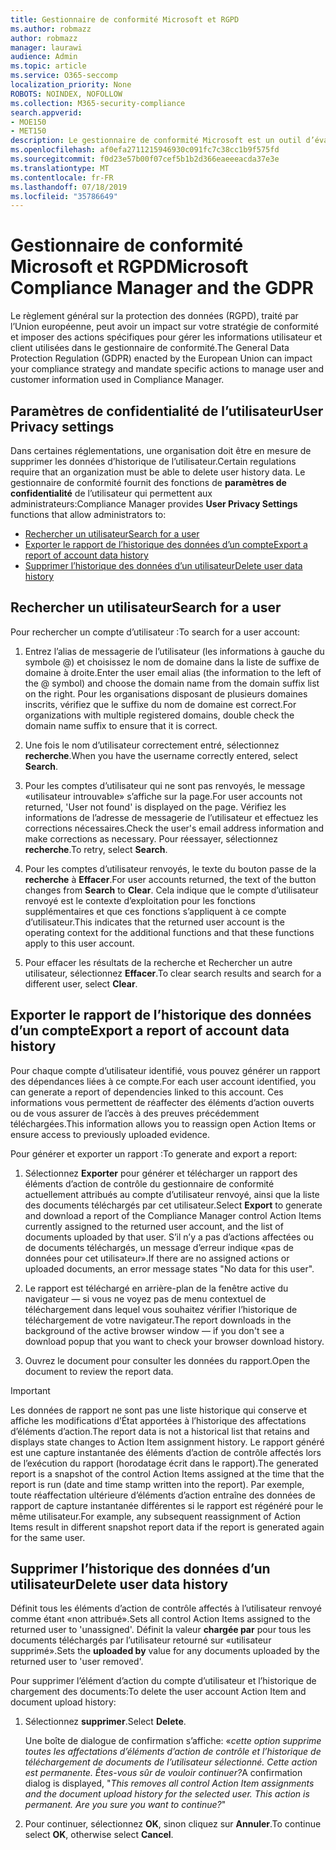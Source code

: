 ```yaml
---
title: Gestionnaire de conformité Microsoft et RGPD
ms.author: robmazz
author: robmazz
manager: laurawi
audience: Admin
ms.topic: article
ms.service: O365-seccomp
localization_priority: None
ROBOTS: NOINDEX, NOFOLLOW
ms.collection: M365-security-compliance
search.appverid:
- MOE150
- MET150
description: Le gestionnaire de conformité Microsoft est un outil d’évaluation des risques gratuit basé sur un flux de travail dans le portail d’approbation de service Microsoft. Le gestionnaire de conformité vous permet de suivre, d’affecter et de vérifier les activités de conformité réglementaire liées aux services Cloud de Microsoft.
ms.openlocfilehash: af0efa2711215946930c091fc7c38cc1b9f575fd
ms.sourcegitcommit: f0d23e57b00f07cef5b1b2d366eaeeeacda37e3e
ms.translationtype: MT
ms.contentlocale: fr-FR
ms.lasthandoff: 07/18/2019
ms.locfileid: "35786649"
---
```

# <a name="microsoft-compliance-manager-and-the-gdpr"></a><span data-ttu-id="fb996-104">Gestionnaire de conformité Microsoft et RGPD</span><span class="sxs-lookup"><span data-stu-id="fb996-104">Microsoft Compliance Manager and the GDPR</span></span>

<span data-ttu-id="fb996-105">Le règlement général sur la protection des données (RGPD), traité par l’Union européenne, peut avoir un impact sur votre stratégie de conformité et imposer des actions spécifiques pour gérer les informations utilisateur et client utilisées dans le gestionnaire de conformité.</span><span class="sxs-lookup"><span data-stu-id="fb996-105">The General Data Protection Regulation (GDPR) enacted by the European Union can impact your compliance strategy and mandate specific actions to manage user and customer information used in Compliance Manager.</span></span>

## <a name="user-privacy-settings"></a><span data-ttu-id="fb996-106">Paramètres de confidentialité de l’utilisateur</span><span class="sxs-lookup"><span data-stu-id="fb996-106">User Privacy settings</span></span>

<span data-ttu-id="fb996-107">Dans certaines réglementations, une organisation doit être en mesure de supprimer les données d’historique de l’utilisateur.</span><span class="sxs-lookup"><span data-stu-id="fb996-107">Certain regulations require that an organization must be able to delete user history data.</span></span> <span data-ttu-id="fb996-108">Le gestionnaire de conformité fournit des fonctions de **paramètres de confidentialité** de l’utilisateur qui permettent aux administrateurs:</span><span class="sxs-lookup"><span data-stu-id="fb996-108">Compliance Manager provides **User Privacy Settings** functions that allow administrators to:</span></span>
  
- [<span data-ttu-id="fb996-109">Rechercher un utilisateur</span><span class="sxs-lookup"><span data-stu-id="fb996-109">Search for a user</span></span>](#search-for-a-user)
- [<span data-ttu-id="fb996-110">Exporter le rapport de l’historique des données d’un compte</span><span class="sxs-lookup"><span data-stu-id="fb996-110">Export a report of account data history</span></span>](#export-a-report-of-account-data-history)
- [<span data-ttu-id="fb996-111">Supprimer l’historique des données d’un utilisateur</span><span class="sxs-lookup"><span data-stu-id="fb996-111">Delete user data history</span></span>](#delete-user-data-history)
  
## <a name="search-for-a-user"></a><span data-ttu-id="fb996-112">Rechercher un utilisateur</span><span class="sxs-lookup"><span data-stu-id="fb996-112">Search for a user</span></span>

<span data-ttu-id="fb996-113">Pour rechercher un compte d’utilisateur :</span><span class="sxs-lookup"><span data-stu-id="fb996-113">To search for a user account:</span></span>
  
1. <span data-ttu-id="fb996-114">Entrez l’alias de messagerie de l’utilisateur (les informations à gauche du symbole @) et choisissez le nom de domaine dans la liste de suffixe de domaine à droite.</span><span class="sxs-lookup"><span data-stu-id="fb996-114">Enter the user email alias (the information to the left of the @ symbol) and choose the domain name from the  domain suffix list on the right.</span></span> <span data-ttu-id="fb996-115">Pour les organisations disposant de plusieurs domaines inscrits, vérifiez que le suffixe du nom de domaine est correct.</span><span class="sxs-lookup"><span data-stu-id="fb996-115">For organizations with multiple registered domains, double check the domain name suffix to ensure that it is correct.</span></span>

2. <span data-ttu-id="fb996-116">Une fois le nom d’utilisateur correctement entré, sélectionnez **recherche**.</span><span class="sxs-lookup"><span data-stu-id="fb996-116">When you have the username correctly entered, select **Search**.</span></span>

3. <span data-ttu-id="fb996-117">Pour les comptes d’utilisateur qui ne sont pas renvoyés, le message «utilisateur introuvable» s’affiche sur la page.</span><span class="sxs-lookup"><span data-stu-id="fb996-117">For user accounts not returned, 'User not found' is displayed on the page.</span></span> <span data-ttu-id="fb996-118">Vérifiez les informations de l’adresse de messagerie de l’utilisateur et effectuez les corrections nécessaires.</span><span class="sxs-lookup"><span data-stu-id="fb996-118">Check the user's email address information and make corrections as necessary.</span></span> <span data-ttu-id="fb996-119">Pour réessayer, sélectionnez **recherche**.</span><span class="sxs-lookup"><span data-stu-id="fb996-119">To retry, select **Search**.</span></span>

4. <span data-ttu-id="fb996-120">Pour les comptes d’utilisateur renvoyés, le texte du bouton passe de la **recherche** à **Effacer**.</span><span class="sxs-lookup"><span data-stu-id="fb996-120">For user accounts returned, the text of the button changes from **Search** to **Clear**.</span></span> <span data-ttu-id="fb996-121">Cela indique que le compte d’utilisateur renvoyé est le contexte d’exploitation pour les fonctions supplémentaires et que ces fonctions s’appliquent à ce compte d’utilisateur.</span><span class="sxs-lookup"><span data-stu-id="fb996-121">This indicates that the returned user account is the operating context for the additional functions and that these functions apply to this user account.</span></span>

5. <span data-ttu-id="fb996-122">Pour effacer les résultats de la recherche et Rechercher un autre utilisateur, sélectionnez **Effacer**.</span><span class="sxs-lookup"><span data-stu-id="fb996-122">To clear search results and search for a different user, select **Clear**.</span></span>

## <a name="export-a-report-of-account-data-history"></a><span data-ttu-id="fb996-123">Exporter le rapport de l’historique des données d’un compte</span><span class="sxs-lookup"><span data-stu-id="fb996-123">Export a report of account data history</span></span>

<span data-ttu-id="fb996-124">Pour chaque compte d’utilisateur identifié, vous pouvez générer un rapport des dépendances liées à ce compte.</span><span class="sxs-lookup"><span data-stu-id="fb996-124">For each user account identified, you can generate a report of dependencies linked to this account.</span></span> <span data-ttu-id="fb996-125">Ces informations vous permettent de réaffecter des éléments d’action ouverts ou de vous assurer de l’accès à des preuves précédemment téléchargées.</span><span class="sxs-lookup"><span data-stu-id="fb996-125">This information allows you to reassign open Action Items or ensure access to previously uploaded evidence.</span></span>
  
 <span data-ttu-id="fb996-126">Pour générer et exporter un rapport :</span><span class="sxs-lookup"><span data-stu-id="fb996-126">To generate and export a report:</span></span>
  
1. <span data-ttu-id="fb996-127">Sélectionnez **Exporter** pour générer et télécharger un rapport des éléments d’action de contrôle du gestionnaire de conformité actuellement attribués au compte d’utilisateur renvoyé, ainsi que la liste des documents téléchargés par cet utilisateur.</span><span class="sxs-lookup"><span data-stu-id="fb996-127">Select **Export** to generate and download a report of the Compliance Manager control Action Items currently assigned to the returned user account, and the list of documents uploaded by that user.</span></span> <span data-ttu-id="fb996-128">S’il n’y a pas d’actions affectées ou de documents téléchargés, un message d’erreur indique «pas de données pour cet utilisateur».</span><span class="sxs-lookup"><span data-stu-id="fb996-128">If there are no assigned actions or uploaded documents, an error message states "No data for this user".</span></span>

2. <span data-ttu-id="fb996-129">Le rapport est téléchargé en arrière-plan de la fenêtre active du navigateur — si vous ne voyez pas de menu contextuel de téléchargement dans lequel vous souhaitez vérifier l’historique de téléchargement de votre navigateur.</span><span class="sxs-lookup"><span data-stu-id="fb996-129">The report downloads in the background of the active browser window — if you don't see a download popup that you want to check your browser download history.</span></span>

3. <span data-ttu-id="fb996-130">Ouvrez le document pour consulter les données du rapport.</span><span class="sxs-lookup"><span data-stu-id="fb996-130">Open the document to review the report data.</span></span>

> [!IMPORTANT]
> <span data-ttu-id="fb996-131">Les données de rapport ne sont pas une liste historique qui conserve et affiche les modifications d’État apportées à l’historique des affectations d’éléments d’action.</span><span class="sxs-lookup"><span data-stu-id="fb996-131">The report data is not a historical list that retains and displays state changes to Action Item assignment history.</span></span> <span data-ttu-id="fb996-132">Le rapport généré est une capture instantanée des éléments d’action de contrôle affectés lors de l’exécution du rapport (horodatage écrit dans le rapport).</span><span class="sxs-lookup"><span data-stu-id="fb996-132">The generated report is a snapshot of the control Action Items assigned at the time that the report is run (date and time stamp written into the report).</span></span> <span data-ttu-id="fb996-133">Par exemple, toute réaffectation ultérieure d’éléments d’action entraîne des données de rapport de capture instantanée différentes si le rapport est régénéré pour le même utilisateur.</span><span class="sxs-lookup"><span data-stu-id="fb996-133">For example, any subsequent reassignment of Action Items result in different snapshot report data if the report is generated again for the same user.</span></span>
  
## <a name="delete-user-data-history"></a><span data-ttu-id="fb996-134">Supprimer l’historique des données d’un utilisateur</span><span class="sxs-lookup"><span data-stu-id="fb996-134">Delete user data history</span></span>

<span data-ttu-id="fb996-135">Définit tous les éléments d’action de contrôle affectés à l’utilisateur renvoyé comme étant «non attribué».</span><span class="sxs-lookup"><span data-stu-id="fb996-135">Sets all control Action Items assigned to the returned user to 'unassigned'.</span></span> <span data-ttu-id="fb996-136">Définit la valeur **chargée par** pour tous les documents téléchargés par l’utilisateur retourné sur «utilisateur supprimé».</span><span class="sxs-lookup"><span data-stu-id="fb996-136">Sets the **uploaded by** value for any documents uploaded by the returned user to 'user removed'.</span></span>
  
<span data-ttu-id="fb996-137">Pour supprimer l’élément d’action du compte d’utilisateur et l’historique de chargement des documents:</span><span class="sxs-lookup"><span data-stu-id="fb996-137">To delete the user account Action Item and document upload history:</span></span>
  
1. <span data-ttu-id="fb996-138">Sélectionnez **supprimer**.</span><span class="sxs-lookup"><span data-stu-id="fb996-138">Select **Delete**.</span></span>

    <span data-ttu-id="fb996-139">Une boîte de dialogue de confirmation s’affiche: «*cette option supprime toutes les affectations d’éléments d’action de contrôle et l’historique de téléchargement de documents de l’utilisateur sélectionné. Cette action est permanente. Êtes-vous sûr de vouloir continuer?*</span><span class="sxs-lookup"><span data-stu-id="fb996-139">A confirmation dialog is displayed, "*This removes all control Action Item assignments and the document upload history for the selected user. This action is permanent. Are you sure you want to continue?*"</span></span>

2. <span data-ttu-id="fb996-140">Pour continuer, sélectionnez **OK**, sinon cliquez sur **Annuler**.</span><span class="sxs-lookup"><span data-stu-id="fb996-140">To continue select **OK**, otherwise select **Cancel**.</span></span>
